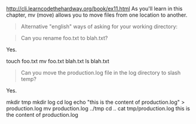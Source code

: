 http://cli.learncodethehardway.org/book/ex11.html
As you'll learn in this chapter, mv (move) allows you to move 
files from one location to another.


>Alternative "english" ways of asking for your working directory:

>Can you rename foo.txt to blah.txt?

Yes. 

touch foo.txt
mv foo.txt blah.txt
ls
blah.txt

>Can you move the production.log file in the log directory to slash temp?

Yes. 

mkdir tmp
mkdir log 
cd log
echo "this is the content of production.log" > production.log
mv production.log ../tmp
cd ..
cat tmp/production.log
this is the content of production.log


